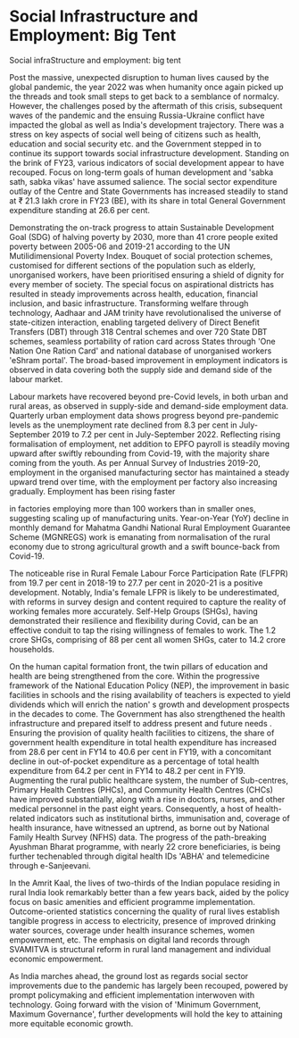 # Social Infrastructure and Employment: Big Tent

Social infraStructure and employment: big tent

<!-- image -->

Post the massive, unexpected disruption to human lives caused by the global pandemic, the year 2022 was when humanity once again picked up the threads and took small steps to get back to a semblance of normalcy. However, the challenges posed by the aftermath of this crisis, subsequent waves of the pandemic and the ensuing Russia-Ukraine conflict have impacted the global as well as India's development trajectory. There was a stress on key aspects of social well being of citizens such as health, education and social security etc. and the Government stepped in to continue its support towards social infrastructure development. Standing on the brink of FY23, various indicators of social development appear to have recouped. Focus on long-term goals of human development and 'sabka sath, sabka vikas' have assumed salience. The social sector expenditure outlay of the Centre and State Governments has increased steadily to stand at ₹ 21.3 lakh crore in FY23 (BE), with its share in total General Government expenditure standing at 26.6 per cent.

Demonstrating the on-track progress to attain Sustainable Development Goal (SDG) of halving  poverty  by  2030,  more  than  41  crore  people  exited  poverty  between  2005-06 and 2019-21 according to the UN Mutilidimensional Poverty Index. Bouquet of social protection schemes, customised for different sections of the population such as elderly, unorganised workers, have been prioritised ensuring a shield of dignity for every member of society. The special focus on aspirational districts has resulted in steady improvements across  health,  education,  financial  inclusion,  and  basic  infrastructure.  Transforming welfare through technology, Aadhaar and JAM trinity have revolutionalised the universe of state-citizen interaction, enabling targeted delivery of Direct Benefit Transfers (DBT) through 318 Central schemes and over 720 State DBT schemes, seamless portability of ration card across States through 'One Nation One Ration Card' and national database of unorganised workers 'eShram portal'. The broad-based improvement in employment indicators  is  observed  in  data  covering  both  the  supply  side  and  demand  side  of  the labour market.

Labour  markets  have  recovered  beyond  pre-Covid  levels,  in  both  urban  and  rural areas, as observed in supply-side and demand-side employment data. Quarterly urban employment data shows progress beyond pre-pandemic levels as the unemployment rate declined  from  8.3  per  cent  in  July-September  2019  to  7.2  per  cent  in  July-September 2022. Reflecting rising  formalisation  of  employment,  net  addition  to  EPFO  payroll  is steadily moving upward after swiftly rebounding from Covid-19, with the majority share coming from the youth. As per Annual Survey of Industries 2019-20, employment in the organised manufacturing sector has maintained a steady upward trend over time, with the employment per factory also increasing gradually. Employment has been rising faster

in factories employing more than 100 workers than in smaller ones, suggesting scaling up of manufacturing units. Year-on-Year (YoY) decline in monthly demand for Mahatma Gandhi National Rural Employment Guarantee Scheme (MGNREGS) work is emanating from normalisation of the rural economy due to strong agricultural growth and a swift bounce-back from Covid-19.

The noticeable  rise  in  Rural  Female  Labour  Force  Participation  Rate  (FLFPR)  from 19.7 per cent in 2018-19 to 27.7 per cent in 2020-21 is a positive development. Notably, India's female LFPR is likely to be underestimated, with reforms in survey design and content  required  to  capture  the  reality  of  working  females  more  accurately.  Self-Help Groups (SHGs), having demonstrated their resilience and flexibility during Covid, can be an effective conduit to tap the rising willingness of females to work. The 1.2 crore SHGs, comprising of 88 per cent all women SHGs, cater to 14.2 crore households.

On the human capital formation front, the twin pillars of education and health are being strengthened from the core. Within the progressive framework of the National Education Policy (NEP), the improvement in basic facilities in schools and the rising availability of  teachers  is  expected  to  yield  dividends  which  will  enrich  the  nation' s  growth  and development prospects in the decades to come. The Government has also strengthened the  health  infrastructure  and  prepared  itself  to  address  present  and  future  needs  . Ensuring the provision of quality health facilities to citizens, the share of government health expenditure in total health expenditure has increased from 28.6 per cent in FY14 to  40.6  per  cent  in  FY19,  with  a  concomitant  decline  in  out-of-pocket  expenditure  as a  percentage  of  total  health  expenditure  from  64.2  per  cent  in  FY14  to  48.2  per  cent in  FY19.  Augmenting  the  rural  public  healthcare  system,  the  number  of  Sub-centres, Primary Health Centres (PHCs), and Community Health Centres (CHCs) have improved substantially, along with a rise in doctors, nurses, and other medical personnel in the past eight years. Consequently, a host of health-related indicators such as institutional births, immunisation and, coverage of health insurance, have witnessed an uptrend, as borne out by National Family Health Survey (NFHS) data. The progress of the path-breaking Ayushman Bharat programme, with nearly 22 crore beneficiaries, is being further techenabled through digital health IDs 'ABHA' and telemedicine through e-Sanjeevani.

In the Amrit Kaal, the lives of two-thirds of the Indian populace residing in rural India look remarkably better than a few years back, aided by the policy focus on basic amenities and efficient programme implementation. Outcome-oriented statistics concerning the quality of rural lives establish tangible progress in access to electricity, presence of improved drinking water sources, coverage under health insurance schemes, women empowerment, etc. The emphasis on digital land records through SVAMITVA is structural reform in rural land management and individual economic empowerment.

As India marches ahead, the ground lost as regards social sector improvements due to the pandemic has largely been recouped, powered by prompt policymaking and efficient implementation interwoven with technology. Going forward with the vision of 'Minimum Government, Maximum Governance', further developments will hold the key to attaining more equitable economic growth.

##